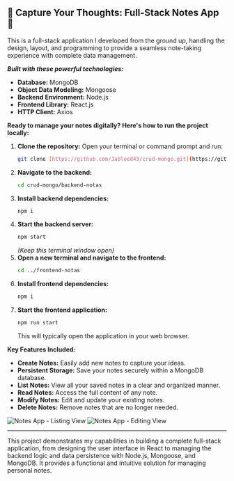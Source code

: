 ## 📝 Capture Your Thoughts: Full-Stack Notes App 📝

This is a full-stack application I developed from the ground up, handling the design, layout, and programming to provide a seamless note-taking experience with complete data management.

***Built with these powerful technologies:***

* **Database:** MongoDB
* **Object Data Modeling:** Mongoose
* **Backend Environment:** Node.js
* **Frontend Library:** React.js
* **HTTP Client:** Axios

**Ready to manage your notes digitally? Here's how to run the project locally:**

1.  **Clone the repository:** Open your terminal or command prompt and run:
    ```bash
    git clone [https://github.com/Jableed43/crud-mongo.git](https://github.com/Jableed43/crud-mongo.git)
    ```
2.  **Navigate to the backend:**
    ```bash
    cd crud-mongo/backend-notas
    ```
3.  **Install backend dependencies:**
    ```bash
    npm i
    ```
4.  **Start the backend server:**
    ```bash
    npm start
    ```
    *(Keep this terminal window open)*
5.  **Open a new terminal and navigate to the frontend:**
    ```bash
    cd ../frontend-notas
    ```
6.  **Install frontend dependencies:**
    ```bash
    npm i
    ```
7.  **Start the frontend application:**
    ```bash
    npm run start
    ```
    This will typically open the application in your web browser.

**Key Features Included:**

* **Create Notes:** Easily add new notes to capture your ideas.
* **Persistent Storage:** Save your notes securely within a MongoDB database.
* **List Notes:** View all your saved notes in a clear and organized manner.
* **Read Notes:** Access the full content of any note.
* **Modify Notes:** Edit and update your existing notes.
* **Delete Notes:** Remove notes that are no longer needed.

![Notes App - Listing View](https://user-images.githubusercontent.com/76080165/209723817-23d79f0b-8bee-43db-b4b6-44c3bef269bf.jpg)
![Notes App - Editing View](https://user-images.githubusercontent.com/76080165/209723977-1eb3d13f-bc5f-44bd-ae06-b5b7580ed3ag.jpg)

---

This project demonstrates my capabilities in building a complete full-stack application, from designing the user interface in React to managing the backend logic and data persistence with Node.js, Mongoose, and MongoDB. It provides a functional and intuitive solution for managing personal notes.
